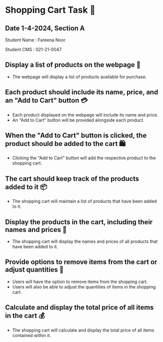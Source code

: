 # Shopping Cart Task 🛒

## Date 1-4-2024, Section A

Student Name : Fareena Noor

Student CMS : 021-21-0047

## Display a list of products on the webpage 📜

- The webpage will display a list of products available for purchase.

## Each product should include its name, price, and an "Add to Cart" button 💳

- Each product displayed on the webpage will include its name and price.
- An "Add to Cart" button will be provided alongside each product.

## When the "Add to Cart" button is clicked, the product should be added to the cart 🛍️

- Clicking the "Add to Cart" button will add the respective product to the shopping cart.

## The cart should keep track of the products added to it 📦

- The shopping cart will maintain a list of products that have been added to it.

## Display the products in the cart, including their names and prices 🧾

- The shopping cart will display the names and prices of all products that have been added to it.

## Provide options to remove items from the cart or adjust quantities 🔄

- Users will have the option to remove items from the shopping cart.
- Users will also be able to adjust the quantities of items in the shopping cart.

## Calculate and display the total price of all items in the cart 💰

- The shopping cart will calculate and display the total price of all items contained within it.

